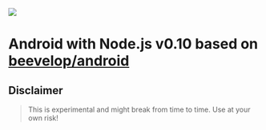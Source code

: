 [![](https://badge.imagelayers.io/beevelop/android-nodejs:latest.svg)](https://imagelayers.io/?images=beevelop/android-nodejs:latest 'Get your own badge on imagelayers.io')

# Android with Node.js v0.10 based on [beevelop/android](https://github.com/beevelop/docker-android)

## Disclaimer
> This is experimental and might break from time to time. Use at your own risk!
